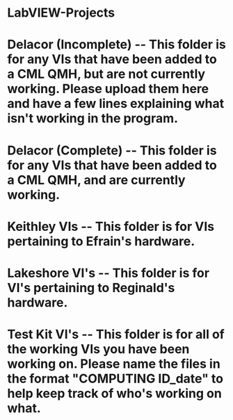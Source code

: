 # LabVIEW-Projects
# Delacor (Incomplete) -- This folder is for any VIs that have been added to a CML QMH, but are not currently working. Please upload them here and have a few lines explaining what isn't working in the program.
# Delacor (Complete) -- This folder is for any VIs that have been added to a CML QMH, and are currently working.
# Keithley VIs -- This folder is for VIs pertaining to Efrain's hardware.
# Lakeshore VI's -- This folder is for VI's pertaining to Reginald's hardware.
# Test Kit VI's -- This folder is for all of the working VIs you have been working on. Please name the files in the format "COMPUTING ID_date" to help keep track of who's working on what.

